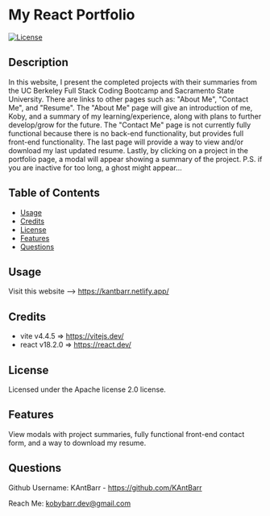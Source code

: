 # My React Portfolio
[![License](https://img.shields.io/badge/License-Apache_2.0-blue.svg)](https://opensource.org/licenses/Apache-2.0)

## Description
In this website, I present the completed projects with their summaries from the UC Berkeley Full Stack Coding Bootcamp and Sacramento State University. There are links to other pages such as: "About Me", "Contact Me", and "Resume". The "About Me" page will give an introduction of me, Koby, and a summary of my learning/experience, along with plans to further develop/grow for the future. The "Contact Me" page is not currently fully functional because there is no back-end functionality, but provides full front-end functionality. The last page will provide a way to view and/or download my last updated resume. Lastly, by clicking on a project in the portfolio page, a modal will appear showing a summary of the project. P.S. if you are inactive for too long, a ghost might appear...

## Table of Contents
- [Usage](#usage)
- [Credits](#credits)
- [License](#license)
- [Features](#features)
- [Questions](#questions)

## Usage
Visit this website --> https://kantbarr.netlify.app/

## Credits
- vite v4.4.5 => https://vitejs.dev/
- react v18.2.0 => https://react.dev/

## License
Licensed under the Apache license 2.0 license.

## Features
View modals with project summaries, fully functional front-end contact form, and a way to download my resume.

## Questions
Github Username: KAntBarr - https://github.com/KAntBarr

Reach Me: kobybarr.dev@gmail.com
